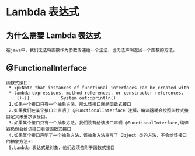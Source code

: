 # Lambda 表达式
## 为什么需要 Lambda 表达式
    在java中，我们无法将函数作为参数传递给一个法法，也无法声明返回一个函数的方法。

## @FunctionalInterface
    函数式接口：
     * <p>Note that instances of functional interfaces can be created with
     * lambda expressions, method references, or constructor references.
        ()-{}            System.out::println()   
     1.如果一个接口只有一个抽象方法，那么该接口就是函数式接口
     2.如果我们在某个接口上声明了 @FunctionalInterface 注解，编译器就会按照函数式接口定义来要求该接口。
     3.如果某个接口只有一个抽象方法，我们没有给该接口声明 @FunctionalInterface,编译器仍然会给该接口看做函数式接口
     4.如果某个接口声明了一个抽象方法，该抽象方法重写了 Object 类的方法，不会给该接口的抽象方法+1
     5.Lambda 表达式是对象，他们必须依附于函数式接口
